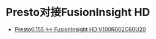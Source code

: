 # Presto对接FusionInsight HD

* [Presto0.155 <-> FusionInsight HD V100R002C60U20](Using_Presto0.155_with_FusionInsight_HD_C60U20.md)
